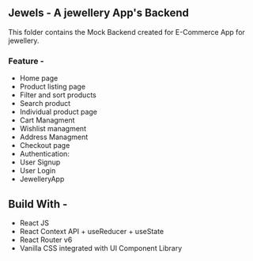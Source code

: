 ## Jewels - A jewellery App's Backend

This folder contains the Mock Backend created for E-Commerce App for jewellery.

### Feature -

- Home page
- Product listing page
- Filter and sort products
- Search product
- Individual product page
- Cart Managment
- Wishlist managment
- Address Managment
- Checkout page
- Authentication:
- User Signup
- User Login
- JewelleryApp

## Build With -

- React JS
- React Context API + useReducer + useState
- React Router v6
- Vanilla CSS integrated with UI Component Library
